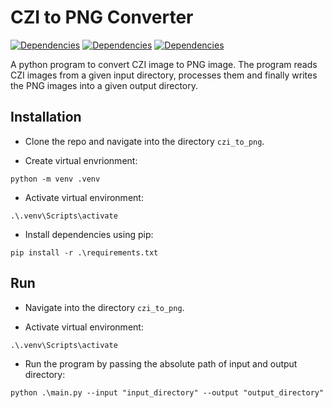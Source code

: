 # CZI to PNG Converter

[![Dependencies](https://img.shields.io/badge/Python-3.11.0-red.svg)]()
[![Dependencies](https://img.shields.io/badge/pylibCZIrw-4.1.3-green.svg)]()
[![Dependencies](https://img.shields.io/badge/Matplotlib-3.10.0-blue.svg)]()

A python program to convert CZI image to PNG image. The program reads CZI images from a given input directory, processes them and finally writes the PNG images into a given output directory.


## Installation

- Clone the repo and navigate into the directory `czi_to_png`.

- Create virtual envrionment:
```
python -m venv .venv 
```

- Activate virtual environment:
```
.\.venv\Scripts\activate
```

- Install dependencies using pip:
```
pip install -r .\requirements.txt
```


## Run

- Navigate into the directory `czi_to_png`.

- Activate virtual environment:
```
.\.venv\Scripts\activate
```

- Run the program by passing the absolute path of input and output directory:
```
python .\main.py --input "input_directory" --output "output_directory"
```
